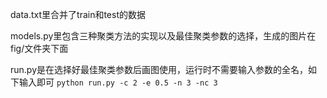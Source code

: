 data.txt里合并了train和test的数据

models.py里包含三种聚类方法的实现以及最佳聚类参数的选择，生成的图片在fig/文件夹下面

run.py是在选择好最佳聚类参数后画图使用，运行时不需要输入参数的全名，如下输入即可
`python run.py -c 2 -e 0.5 -n 3 -nc 3`
